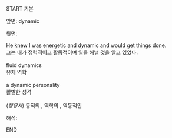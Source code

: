 START
기본

앞면:
dynamic


뒷면:
<div>He knew I was energetic and dynamic and would get things done. </div><div><div>그는 내가 정력적이고 활동적이며 일을 해낼 것을 알고 있었다.</div></div><div><br></div><div><div>fluid dynamics </div><div>유체 역학</div></div><div><br></div><div><div>a dynamic personality </div><div>활발한 성격</div></div><div><br></div><div>(<em>형용사</em>) 동적의 , 역학의 , 역동적인</div>


해석:

END